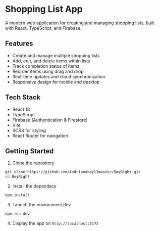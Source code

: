 # Shopping List App

A modern web application for creating and managing shopping lists, built with React, TypeScript, and Firebase.

## Features

- Create and manage multiple shopping lists
- Add, edit, and delete items within lists
- Track completion status of items
- Reorder items using drag and drop
- Real-time updates and cloud synchronization
- Responsive design for mobile and desktop

## Tech Stack

- React 18
- TypeScript
- Firebase (Authentication & Firestore)
- Vite
- SCSS for styling
- React Router for navigation

## Getting Started

1. Clone the repository
```bash
git clone https://github.com/Andriamahay11master/BuyRight.git
cd BuyRight
```

2. Install the dependacy
```bash
npm install
```

3. Launch the environment dev
```bash
npm run dev
```

4. Display the app on `http://localhost:5173`



